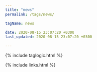 ```yaml
---
title: "news"
permalink: /tags/news/

tagName: news

date: 2020-08-15 23:07:20 +0300
last_updated: 2020-08-15 23:07:20 +0300

---
```


{% include taglogic.html %}

{% include links.html %}
